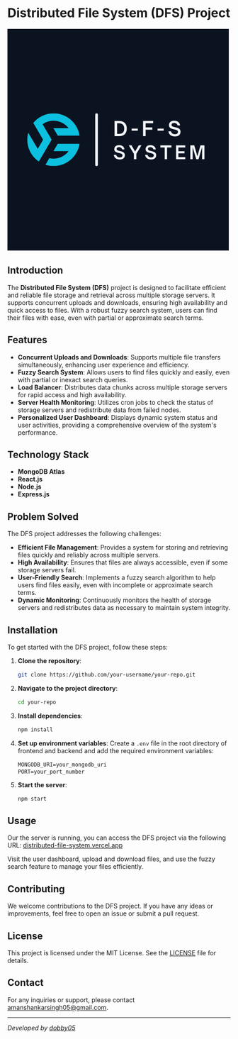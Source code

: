 # Distributed File System (DFS) Project

![DFS Logo](frontend/public/logo.png)

## Introduction

The **Distributed File System (DFS)** project is designed to facilitate efficient and reliable file storage and retrieval across multiple storage servers. It supports concurrent uploads and downloads, ensuring high availability and quick access to files. With a robust fuzzy search system, users can find their files with ease, even with partial or approximate search terms.

## Features

- **Concurrent Uploads and Downloads**: Supports multiple file transfers simultaneously, enhancing user experience and efficiency.
- **Fuzzy Search System**: Allows users to find files quickly and easily, even with partial or inexact search queries.
- **Load Balancer**: Distributes data chunks across multiple storage servers for rapid access and high availability.
- **Server Health Monitoring**: Utilizes cron jobs to check the status of storage servers and redistribute data from failed nodes.
- **Personalized User Dashboard**: Displays dynamic system status and user activities, providing a comprehensive overview of the system's performance.

## Technology Stack

- **MongoDB Atlas**
- **React.js**
- **Node.js**
- **Express.js**

## Problem Solved

The DFS project addresses the following challenges:

- **Efficient File Management**: Provides a system for storing and retrieving files quickly and reliably across multiple servers.
- **High Availability**: Ensures that files are always accessible, even if some storage servers fail.
- **User-Friendly Search**: Implements a fuzzy search algorithm to help users find files easily, even with incomplete or approximate search terms.
- **Dynamic Monitoring**: Continuously monitors the health of storage servers and redistributes data as necessary to maintain system integrity.

## Installation

To get started with the DFS project, follow these steps:

1. **Clone the repository**:
    ```bash
    git clone https://github.com/your-username/your-repo.git
    ```

2. **Navigate to the project directory**:
    ```bash
    cd your-repo
    ```

3. **Install dependencies**:
    ```bash
    npm install
    ```

4. **Set up environment variables**: Create a `.env` file in the root directory of frontend and backend and add the required environment variables:
    ```env
    MONGODB_URI=your_mongodb_uri
    PORT=your_port_number
    ```

5. **Start the server**:
    ```bash
    npm start
    ```

## Usage

Our the server is running, you can access the DFS project via the following URL: [distributed-file-system.vercel.app](https://distributed-file-system.vercel.app/)

Visit the user dashboard, upload and download files, and use the fuzzy search feature to manage your files efficiently.

## Contributing

We welcome contributions to the DFS project. If you have any ideas or improvements, feel free to open an issue or submit a pull request.

## License

This project is licensed under the MIT License. See the [LICENSE](LICENSE.md) file for details.

## Contact

For any inquiries or support, please contact [amanshankarsingh05@gmail.com](mailto:amanshankarsingh05@gmail.com).

---

*Developed by [dobby05]((https://github.com/singhAman05))*
